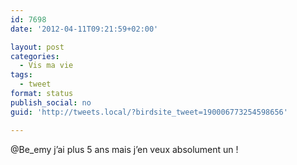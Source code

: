 ```yaml
---
id: 7698
date: '2012-04-11T09:21:59+02:00'

layout: post
categories:
  - Vis ma vie
tags:
  - tweet
format: status
publish_social: no
guid: 'http://tweets.local/?birdsite_tweet=190006773254598656'

---
```


@Be\_emy j’ai plus 5 ans mais j’en veux absolument un !